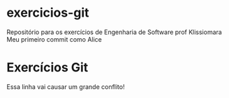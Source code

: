 # exercicios-git
Repositório para os exercícios de Engenharia de Software prof Klissiomara
Meu primeiro commit como Alice
# Exercícios Git
Essa linha vai causar um grande conflito!